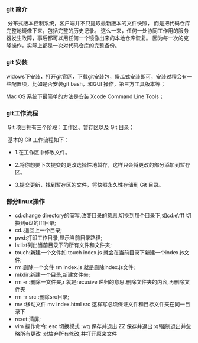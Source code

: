 ### git 简介

​       分布式版本控制系统，客户端并不只提取最新版本的文件快照， 而是把代码仓库完整地镜像下来，包括完整的历史记录。 这么一来，任何一处协同工作用的服务器发生故障，事后都可以用任何一个镜像出来的本地仓库恢复。 因为每一次的克隆操作，实际上都是一次对代码仓库的完整备份。

### git 安装

​       widows下安装，打开git官网，下载git安装包，傻瓜式安装即可，安装过程会有一些配置项，比如是否安装git bash，和GUI 操作，第三方工具版本等；

Mac OS 系统下最简单的方法是安装 Xcode Command Line Tools；



### git工作流程

​      Git 项目拥有三个阶段：工作区、暂存区以及 Git 目录；

​     基本的 Git 工作流程如下：

+ 1.在工作区中修改文件。

+ 2.将你想要下次提交的更改选择性地暂存，这样只会将更改的部分添加到暂存区。

+ 3.提交更新，找到暂存区的文件，将快照永久性存储到 Git 目录。

### 部分linux操作

- cd:change directory的简写,改变目录的意思,切换到那个目录下,如cd:e\fff 切换到e盘的fff目录;
- cd..退回上一个目录;
- pwd:打印工作目录,显示当前目录路径;
- ls:list列出当前目录下的所有文件和文件夹;
- touch:新建一个文件如 touch index.js 就会在当前目录下新建一个index.js文件;
- rm:删除一个文件 rm index.js 就是删除index.js文件;
- mkdir:新建一个目录,新建文件夹;
- rm -r :删除一文件夹,r 就是recusive 递归的意思.删除文件夹的内容,再删除文件夹
- rm -r src :删除src目录;
- mv :移动文件 mv index.html src 这样写必须保证文件和目标文件夹在同一目录下
- reset:清屏;
- vim 操作命令: 
  esc 切换模式
    	:wq 保存并退出
    	ZZ 保存并退出
    	:q!强制退出并忽略所有更改
    	:e!放弃所有修改,并打开原来文件